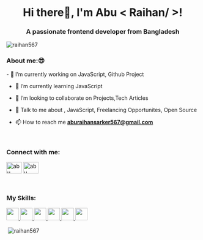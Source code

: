 <h1 align="center">Hi there👋, I'm Abu < Raihan/ >!</h1>
<h3 align="center">A passionate frontend developer from Bangladesh</h3>

<p align="left"> <img src="https://komarev.com/ghpvc/?username=raihan567&label=Profile%20views&color=0e75b6&style=flat" alt="raihan567" /> </p>
 <h3>About me:😎</h3>
- 🔭 I’m currently working on JavaScript, Github Project

- 🌱 I’m currently learning JavaScript 

- 👯 I’m looking to collaborate on Projects,Tech Articles 

- 💬 Talk to me about , JavaScript, Freelancing Opportunites, Open Source 

- 📫 How to reach me **aburaihansarker567@gmail.com**
<br>


<h3 align="left">Connect with me:</h3>
<p align="left">
<a href="https://fb.com/abu raihan" target="blank"><img align="center" src="https://raw.githubusercontent.com/rahuldkjain/github-profile-readme-generator/master/src/images/icons/Social/facebook.svg" alt="abu raihan" height="30" width="40" /></a>
<a href="https://instagram.com/abu raihan" target="blank"><img align="center" src="https://raw.githubusercontent.com/rahuldkjain/github-profile-readme-generator/master/src/images/icons/Social/instagram.svg" alt="abu raihan" height="30" width="40" /></a>
</p>
<br>
<h3 align="left">My Skills:</h3>
<a href= https://github.com/Raihan567?tab=repositories&q=&type=&language=html&sort= > <img width ='32px' src ='https://raw.githubusercontent.com/rahulbanerjee26/githubAboutMeGenerator/main/icons/html.svg'> </a>
<a href= https://github.com/Raihan567?tab=repositories&q=&type=&language=css&sort= > <img width ='32px' src ='https://raw.githubusercontent.com/rahulbanerjee26/githubAboutMeGenerator/main/icons/css.svg'> </a>
<a href= https://github.com/Raihan567?tab=repositories&q=&type=&language=javascript&sort= > <img width ='32px' src ='https://raw.githubusercontent.com/rahulbanerjee26/githubAboutMeGenerator/main/icons/javascript.svg'> </a>
<a href= https://github.com/Raihan567?tab=repositories&q=&type=&language=bootstrap&sort= > <img width ='32px' src ='https://raw.githubusercontent.com/rahulbanerjee26/githubAboutMeGenerator/main/icons/bootstrap.svg'> </a>
<a href= https://github.com/Raihan567?tab=repositories&q=&type=&language=tailwind&sort= > <img width ='32px' src ='https://raw.githubusercontent.com/rahulbanerjee26/githubAboutMeGenerator/main/icons/tailwind.svg'> </a>
<a href= https://github.com/Raihan567?tab=repositories&q=&type=&language=reactjs&sort= > <img width ='32px' src ='https://raw.githubusercontent.com/rahulbanerjee26/githubAboutMeGenerator/main/icons/reactjs.svg'> </a>

<br>

<p>&nbsp;<img align="center" src="https://github-readme-stats.vercel.app/api?username=raihan567&show_icons=true&locale=en" alt="raihan567" /></p>
